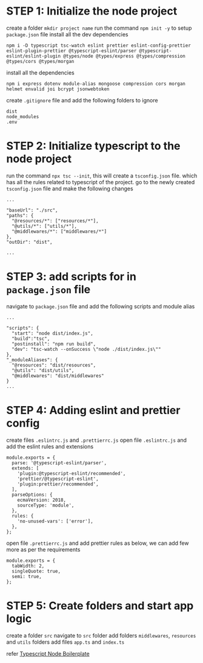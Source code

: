 # STEP 1: Initialize the node project

create a folder `mkdir project name`
run the command `npm init -y` to setup `package.json` file
install all the dev dependencies 

    npm i -D typescript tsc-watch eslint prettier eslint-config-prettier eslint-plugin-prettier @typescript-eslint/parser @typescript-eslint/eslint-plugin @types/node @types/express @types/compression @types/cors @types/morgan

install all the dependencies

    npm i express dotenv module-alias mongoose compression cors morgan helmet envalid joi bcrypt jsonwebtoken

create `.gitignore` file and add the following folders to ignore

    dist
    node_modules
    .env

# STEP 2: Initialize typescript to the node project

run the command `npx tsc --init`, this will create a `tsconfig.json` file. which has all the rules related to typescript of the project.
go to the newly created `tsconfig.json` file and make the following changes

    ...
    
    "baseUrl": "./src",  
    "paths": {
      "@resources/*": ["resources/*"],
      "@utils/*": ["utils/*"],
      "@middlewares/*": ["middlewares/*"]
    },
    "outDir": "dist",
    
    ...

# STEP 3: add scripts for in `package.json` file

navigate to `package.json` file and add the following scripts and module alias

    ...
    
    "scripts": {
      "start": "node dist/index.js",
      "build":"tsc",
      "postinstall": "npm run build",
      "dev": "tsc-watch --onSuccess \"node ./dist/index.js\""
    },
    "_moduleAliases": {
      "@resources": "dist/resources",
      "@utils": "dist/utils",
      "@middlewares": "dist/middlewares"
    }
    ...

# STEP 4: Adding eslint and prettier config

create files `.eslintrc.js` and `.prettierrc.js`
open file `.eslintrc.js` and add the eslint rules and extensions

    module.exports = {
      parse: '@typescript-eslint/parser',
      extends: [
        'plugin:@typescript-eslint/recommended',
        'prettier/@typescript-eslint',
        'plugin:prettier/recommended',
      ],
      parseOptions: {
        ecmaVersion: 2018,
        sourceType: 'module',
      },
      rules: {
        'no-unused-vars': ['error'],
      },
    };

open file `.prettierrc.js` and add prettier rules as below, we can add few more as per the requirements

    module.exports = {
      tabWidth: 2,
      singleQuote: true,
      semi: true,
    };

# STEP 5: Create folders and start app logic

create a folder `src`
navigate to `src` folder
add folders `middlewares`, `resources` and `utils` folders
add files `app.ts` and `index.ts`

refer [Typescript Node Boilerplate](https://github.com/karthikwebdev/tsc-node-boilerplate)
